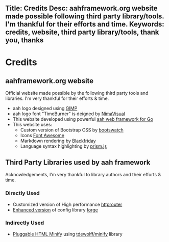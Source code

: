Title: Credits
Desc: aahframework.org website made possible following third party library/tools. I'm thankful for their efforts and time.
Keywords: credits, website, third party library/tools, thank you, thanks
---
# Credits

## aahframework.org website

Official website made possible by the following third party tools and libraries. I'm very thankful for their efforts & time.

* aah logo designed using [GIMP](https://www.gimp.org)
* aah logo font "TimeBurner" is deigned by [NimaVisual](http://www.fontspace.com/profile/NimaVisual)
* This website developed using powerful [aah web framework for Go](https://aahframework.org)
* This website uses:
    - Custom version of Bootstrap CSS by [bootswatch](http://bootswatch.com)
    - Icons [Font Awesome](http://fontawesome.io/)
    - Markdown rendering by [Blackfriday](https://github.com/russross/blackfriday)
    - Language syntax highlighting by [prism.js](http://prismjs.com/)


## Third Party Libraries used by aah framework

Acknowledgements, I’m very thankful to library authors and their efforts & time.

### Directly Used

  * Customized version of High performance [httprouter](https://github.com/julienschmidt/httprouter)
  * [Enhanced version](https://github.com/go-aah/forge) of config library [forge](https://github.com/brettlangdon/forge)

### Indirectly Used

  * [Pluggable HTML Minify](https://github.com/aah-cb/minify) using [tdewolff/minify](https://github.com/tdewolff/minify) library
